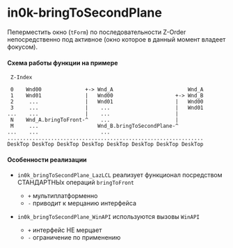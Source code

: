 # in0k-bringToSecondPlane

Пеперместить окно (`tForm`) по последовательности Z-Order непосредственно под
активное (окно которое в данный момент владеет фокусом).


#### Схема работы функции на примере

     Z-Index
     
     0    Wnd00              +-> Wnd_A                        Wnd_A
     1    Wnd01              |   Wnd00                    +-> Wnd_B
     2     ...               |   Wnd01                    |   Wnd00
     3     ...               |    ...                     |   Wnd01
    ...    ...               |    ...                     |
     N    Wnd_A.bringToFront-^    ...                     |
	 M     ...                   Wnd_B.bringToSecondPlane-^
    ...    ...                    ...
    ...............................................................
    DeskTop DeskTop DeskTop DeskTop DeskTop DeskTop DeskTop DeskTop


#### Особенности реализации

* `in0k_bringToSecondPlane_LazLCL`
   реализует функционал посредством СТАНДАРТНЫх операций `bringToFront`
   * `+` мультиплатформенно
   * `-` приводит к мерцанию интерфейса

* `in0k_bringToSecondPlane_WinAPI`
   используются вызовы `WinAPI`
   * `+` интерфейс НЕ мерцает
   * `-` ограничение по применению

